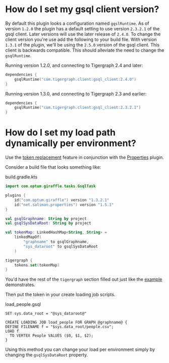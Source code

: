 # How do I set my gsql client version?
By default this plugin looks a configuration named `gqslRuntime`. As of version
`1.2.0` the plugin has a default setting to use version `2.3.2.1` of the gsql
client. Later versions will use the later release of `2.4.0`. To change the
client version you're use add the following to your build file. With version
`1.3.1` of the plugin, we'll be using the `2.5.0` version of the gsql client.
This client is backwards compatible. This should alleviate the need to change
the `gsqlRuntime`.

Running version 1.2.0, and connecting to Tigergraph 2.4 and later:
```kotlin
dependencies {
    gsqlRuntime("com.tigergraph.client:gsql_client:2.4.0")
}
```

Running version 1.3.0, and connecting to Tigergraph 2.3 and earlier:
```kotlin
dependencies {
    gsqlRuntime("com.tigergraph.client:gsql_client:2.3.2.1")
}
```
# How do I set my load path dynamically per environment?
Use the [token replacement][2] feature in conjunction with the [Properties][1]
plugin.

Consider a build file that looks something like:

build.gradle.kts
```kotlin
import com.optum.giraffle.tasks.GsqlTask

plugins {
    id("com.optum.giraffle") version "1.3.2.1"
    id("net.saliman.properties") version "1.5.1"
}

val gsqlGraphname: String by project
val gsqlSysDataRoot: String by project

val tokenMap: LinkedHashMap<String, String> =
    linkedMapOf(
        "graphname" to gsqlGraphname,
        "sys_dataroot" to gsqlSysDataRoot
    )

tigergraph {
    tokens.set(tokenMap)
}
```

You'd have the rest of the `tigergraph` section filled out just like the
[example](basic_example.md) demonstrates.

Then put the token in your create loading job scripts.

load_people.gsql
```gsql
SET sys.data_root = "@sys_dataroot@"

CREATE LOADING JOB load_people FOR GRAPH @graphname@ {
DEFINE FILENAME f = "$sys.data_root/people.csv";
LOAD f
  TO VERTEX People VALUES ($0, $1, $2);
}
```
Using this method you can change your load per environment simply by changing
the `gsqlSysDataRoot` property.

[1]: https://github.com/stevesaliman/gradle-properties-plugin
[2]: ../configuration.md#tokens
